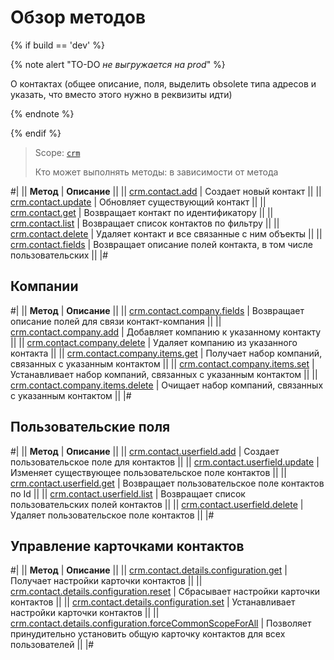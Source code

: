 # Обзор методов

{% if build == 'dev' %}

{% note alert "TO-DO _не выгружается на prod_" %}

О контактах (общее описание, поля, выделить obsolete типа адресов и указать, что вместо этого нужно в реквизиты идти) 

{% endnote %}

{% endif %}

> Scope: [`crm`](../../scopes/permissions.md)
>
> Кто может выполнять методы: в зависимости от метода

#|
|| **Метод** | **Описание** ||
|| [crm.contact.add](./crm-contact-add.md) | Создает новый контакт ||
|| [crm.contact.update](./crm-contact-update.md) | Обновляет существующий контакт ||
|| [crm.contact.get](./crm-contact-get.md) | Возвращает контакт по идентификатору ||
|| [crm.contact.list](./crm-contact-list.md) | Возвращает список контактов по фильтру ||
|| [crm.contact.delete](./crm-contact-delete.md) | Удаляет контакт и все связанные с ним объекты ||
|| [crm.contact.fields](./crm-contact-fields.md) | Возвращает описание полей контакта, в том числе пользовательских ||
|#

## Компании

#|
|| **Метод** | **Описание** ||
|| [crm.contact.company.fields](./company/crm-contact-company-fields.md) | Возвращает описание полей для связи контакт-компания ||
|| [crm.contact.company.add](./company/crm-contact-company-add.md) | Добавляет компанию к указанному контакту ||
|| [crm.contact.company.delete](./company/crm-contact-company-delete.md) | Удаляет компанию из указанного контакта ||
|| [crm.contact.company.items.get](./company/crm-contact-company-items-get.md) | Получает набор компаний, связанных с указанным контактом ||
|| [crm.contact.company.items.set](./company/crm-contact-company-items-set.md) | Устанавливает набор компаний, связанных с указанным контактом ||
|| [crm.contact.company.items.delete](./company/crm-contact-company-items-delete.md) | Очищает набор компаний, связанных с указанным контактом ||
|#

## Пользовательские поля

#|
|| **Метод** | **Описание** ||
|| [crm.contact.userfield.add](./userfield/crm-contact-userfield-add.md) | Создает пользовательское поле для контактов ||
|| [crm.contact.userfield.update](./userfield/crm-contact-userfield-update.md) | Изменяет существующее пользовательское поле контактов ||
|| [crm.contact.userfield.get](./userfield/crm-contact-userfield-get.md) | Возвращает пользовательское поле контактов по Id ||
|| [crm.contact.userfield.list](./userfield/crm-contact-userfield-list.md) | Возвращает список пользовательских полей контактов ||
|| [crm.contact.userfield.delete](./userfield/crm-contact-userfield-delete.md) | Удаляет пользовательское поле контактов ||
|#

## Управление карточками контактов

#|
|| **Метод** | **Описание** ||
|| [crm.contact.details.configuration.get](./custom-form/crm-contact-details-configuration-get.md) | Получает настройки карточки контактов ||
|| [crm.contact.details.configuration.reset](./custom-form/crm-contact-details-configuration-reset.md) | Сбрасывает настройки карточки контактов ||
|| [crm.contact.details.configuration.set](./custom-form/crm-contact-details-configuration-set.md) | Устанавливает настройки карточки контактов ||
|| [crm.contact.details.configuration.forceCommonScopeForAll](./custom-form/crm-contact-details-configuration-force-common-scope-for-all.md) | Позволяет принудительно установить общую карточку контактов для всех пользователей ||
|#